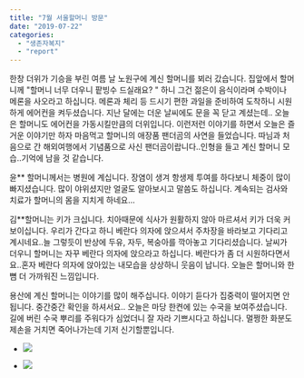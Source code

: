 ```yaml
---
title: "7월 서울할머니 방문"
date: "2019-07-22"
categories: 
  - "생존자복지"
  - "report"
---
```


한창 더위가 기승을 부린 여름 날 노원구에 계신 할머니를 뵈러 갔습니다. 집앞에서 할머니께 "할머니 너무 더우니 팥빙수 드실래요? " 하니 그건 젊은이 음식이라며 수박이나 메론을 사오라고 하십니다. 메론과 체리 등 드시기 편한 과일을 준비하여 도착하니 시원하게 에어컨을 켜두셨습니다. 지난 달에는 더운 날씨에도 문을 꼭 닫고 계셨는데.. 오늘은 할머니도 에어컨을 가동시킬만큼의 더위입니다. 이런저런 이야기를 하면서 오늘은 즐거운 이야기만 하자 마음먹고 할머니의 애장품 팬더곰의 사연을 들었습니다. 따님과 처음으로 간 해외여행에서 기념품으로 사신 팬더곰이랍니다..인형을 들고 계신 할머니 모습..기억에 남을 것 같습니다.

윤\*\* 할머니께서는 병원에 계십니다. 장염이 생겨 항생제 투여를 하다보니 체중이 많이 빠지셨습니다. 많이 야위셨지만 얼굴도 알아보시고 말씀도 하십니다. 계속되는 검사와 치료가 할머니의 몸을 지치게 하네요...

김\*\*할머니는 키가 크십니다. 치아때문에 식사가 원활하지 않아 마르셔서 키가 더욱 커 보이십니다. 우리가 간다고 하니 베란다 의자에 앉으셔서 주차장을 바라보고 기다리고 계시네요..늘 그렇듯이 반상에 두유, 자두, 복숭아를 깍아놓고 기다리셨습니다. 날씨가 더우니 할머니는 자꾸 베란다 의자에 앉으라고 하십니다. 베란다가 좀 더 시원하다면서요..혼자 베란다 의자에 앉아있는 내모습을 상상하니 웃음이 납니다. 오늘은 할머니와 한뼘 더 가까워진 느낌입니다.

용산에 계신 할머니는 이야기를 많이 해주십니다. 이야기 듣다가 집중력이 떨어지면 안됩니다. 중간중간 확인을 하셔서요.. 오늘은 마당 한켠에 있는 수국을 보여주셨습니다. 길에 버린 수국 뿌리를 주워다가 심었더니 잘 자라 기쁘시다고 하십니다. 멀쩡한 화분도 제손을 거치면 죽어나가는데 기저 신기할뿐입니다.

  

- ![](https://womenandwar.net/kr/wp-content/uploads/2019/11/0719-정기방문-1-1024x768.jpg)
    
- ![](https://womenandwar.net/kr/wp-content/uploads/2019/11/0722-정기방문_1-768x1024.jpg)

